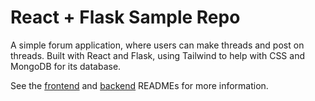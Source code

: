 # React + Flask Sample Repo 

A simple forum application, where users can make threads and post on threads.
Built with React and Flask, using Tailwind to help with CSS and MongoDB for its database.


See the [frontend](https://github.com/bengordon-dev/convergent-sp23-react-flask/tree/master/frontend) and [backend](https://github.com/bengordon-dev/convergent-sp23-react-flask/tree/master/backend) READMEs for more information.